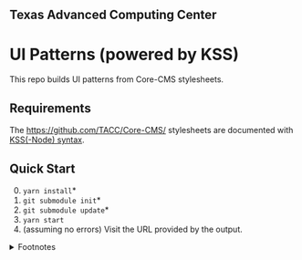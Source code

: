 ## Texas Advanced Computing Center
# UI Patterns (powered by KSS)

This repo builds UI patterns from Core-CMS stylesheets.

## Requirements

The https://github.com/TACC/Core-CMS/ stylesheets are documented with [KSS(-Node) syntax](https://github.com/kss-node/kss/blob/spec/SPEC.md).

## Quick Start

0. `yarn install`\*
1. `git submodule init`\*
2. `git submodule update`\*
3. `yarn start`
4. (assuming no errors) Visit the URL provided by the output.

<details><summary>Footnotes</summary>

\* Git submodule (at least alone) may not be an ideal solution for acquiring Core-CMS stylesheets, because it requires a manual update to retrieve different styles.

</details>
